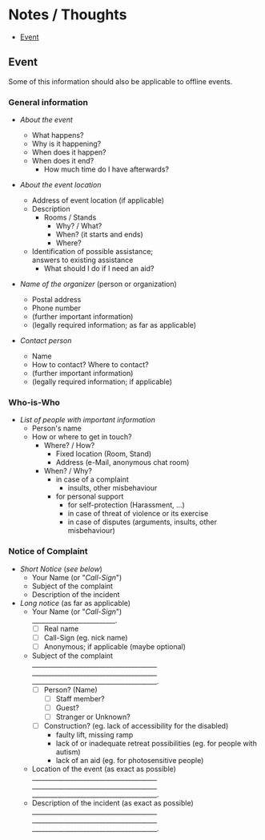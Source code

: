 # Notes / Thoughts

- [Event](#event)

## Event

Some of this information should also be applicable to offline events.

### General information

- _About the event_
  - What happens?
  - Why is it happening?
  - When does it happen?
  - When does it end?
    - How much time do I have afterwards?
- _About the event location_
  - Address of event location (if applicable)
  - Description
    - Rooms / Stands
      - Why? / What?
      - When? (it starts and ends)
      - Where?
  - Identification of possible assistance; \
    answers to existing assistance
    - What should I do if I need an aid?

- _Name of the organizer_ (person or organization)
  - Postal address
  - Phone number
  - (further important information)
  - (legally required information; as far as applicable) 

- _Contact person_
  - Name
  - How to contact? Where to contact?
  - (further important information)
  - (legally required information; if applicable)

### Who-is-Who

- _List of people with important information_
  - Person's name
  - How or where to get in touch?
    - Where? / How?
      - Fixed location (Room, Stand)
      - Address (e-Mail, anonymous chat room)
    - When? / Why?
      - in case of a complaint
        - insults, other misbehaviour
      - for personal support
        - for self-protection (Harassment, ...)
        - in case of threat of violence or its exercise
        - in case of disputes (arguments, insults, other misbehaviour)

### Notice of Complaint

- _Short Notice_ (*see below*)
  - Your Name (or "_Call-Sign_")
  - Subject of the complaint
  - Description of the incident
- _Long notice_ (as far as applicable)
  - Your Name (or "_Call-Sign_") \
    __________________________.
    - [ ] Real name
    - [ ] Call-Sign (eg. nick name)
    - [ ] Anonymous; if applicable (maybe optional)
  - Subject of the complaint \
    _______________________________________ \
    _______________________________________ \
    _______________________________________.
    - [ ] Person? (Name)
      - [ ] Staff member?
      - [ ] Guest?
      - [ ] Stranger or Unknown?
    - [ ] Construction? (eg. lack of accessibility for the disabled)
      - faulty lift, missing ramp
      - lack of or inadequate retreat possibilities (eg. for people with autism)
      - lack of an aid (eg. for photosensitive people)
  - Location of the event (as exact as possible) \
    _______________________________________ \
    _______________________________________ \
    _______________________________________.
  - Description of the incident (as exact as possible) \
    _______________________________________ \
    _______________________________________ \
    _______________________________________.
